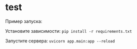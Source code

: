 # test
Пример запуска:

Установите зависимости:
`pip install -r requirements.txt`

Запустите серверa:
`uvicorn app.main:app --reload`
